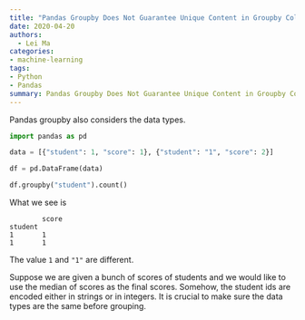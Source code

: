 ```yaml
---
title: "Pandas Groupby Does Not Guarantee Unique Content in Groupby Columns"
date: 2020-04-20
authors:
  - Lei Ma
categories:
- machine-learning
tags:
- Python
- Pandas
summary: Pandas Groupby Does Not Guarantee Unique Content in Groupby Columns, it also considers the datatypes. Dealing with mixed types requires additional attentioin.
---
```



Pandas groupby also considers the data types.

```python
import pandas as pd

data = [{"student": 1, "score": 1}, {"student": "1", "score": 2}]

df = pd.DataFrame(data)

df.groupby("student").count()
```

What we see is

```
        score
student
1       1
1       1
```

The value `1` and `"1"` are different.

Suppose we are given a bunch of scores of students and we would like to use the median of scores as the final scores. Somehow, the student ids are encoded either in strings or in integers. It is crucial to make sure the data types are the same before grouping.
